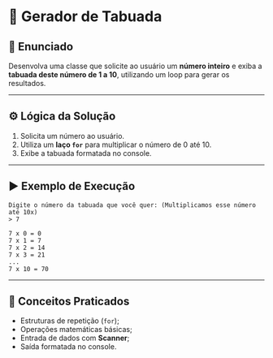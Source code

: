 # 📘 Gerador de Tabuada

## 📌 Enunciado

Desenvolva uma classe que solicite ao usuário um **número inteiro** e exiba a **tabuada deste número de 1 a 10**, utilizando um loop para gerar os resultados.

---

## ⚙️ Lógica da Solução

1. Solicita um número ao usuário.
2. Utiliza um **laço `for`** para multiplicar o número de 0 até 10.
3. Exibe a tabuada formatada no console.

---

## ▶️ Exemplo de Execução

```
Digite o número da tabuada que você quer: (Multiplicamos esse número até 10x)
> 7

7 x 0 = 0
7 x 1 = 7
7 x 2 = 14
7 x 3 = 21
...
7 x 10 = 70
```

---

## 🚀 Conceitos Praticados

* Estruturas de repetição (`for`);
* Operações matemáticas básicas;
* Entrada de dados com **Scanner**;
* Saída formatada no console.
